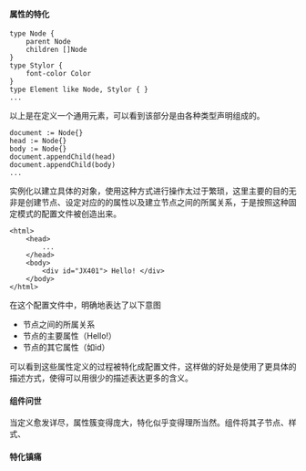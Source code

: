 #### 属性的特化

```
type Node {
	parent Node
	children []Node
}
type Stylor {
	font-color Color
}
type Element like Node, Stylor { }
...
```

以上是在定义一个通用元素，可以看到该部分是由各种类型声明组成的。

```
document := Node{}
head := Node{}
body := Node{}
document.appendChild(head)
document.appendChild(body)
...
```

实例化以建立具体的对象，使用这种方式进行操作太过于繁琐，这里主要的目的无非是创建节点、设定对应的的属性以及建立节点之间的所属关系，于是按照这种固定模式的配置文件被创造出来。

```
<html>
	<head>
		...
    </head>
	<body>
		<div id="JX401"> Hello! </div>
	</body>
</html>
```

在这个配置文件中，明确地表达了以下意图

+ 节点之间的所属关系
+ 节点的主要属性（Hello!）
+ 节点的其它属性（如id）

可以看到这些属性定义的过程被特化成配置文件，这样做的好处是使用了更具体的描述方式，使得可以用很少的描述表达更多的含义。

#### 组件问世

当定义愈发详尽，属性簇变得庞大，特化似乎变得理所当然。组件将其子节点、样式、









#### 特化镇痛

